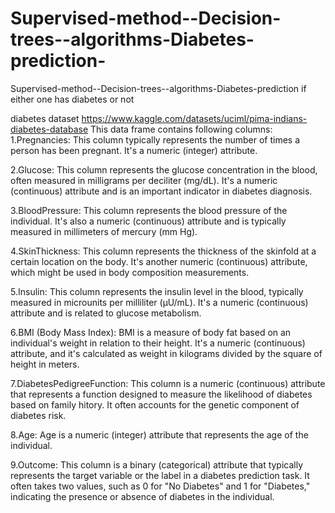 # Supervised-method--Decision-trees--algorithms-Diabetes-prediction-
Supervised-method--Decision-trees--algorithms-Diabetes-prediction if either one has diabetes or not

diabetes dataset https://www.kaggle.com/datasets/uciml/pima-indians-diabetes-database This data frame contains following columns:
 1.Pregnancies: This column typically represents the number of times a person has been pregnant. It's a numeric (integer) attribute.

2.Glucose: This column represents the glucose concentration in the blood, often measured in milligrams per deciliter (mg/dL). It's a numeric (continuous) attribute and is an important indicator in diabetes diagnosis.

3.BloodPressure: This column represents the blood pressure of the individual. It's also a numeric (continuous) attribute and is typically measured in millimeters of mercury (mm Hg).

4.SkinThickness: This column represents the thickness of the skinfold at a certain location on the body. It's another numeric (continuous) attribute, which might be used in body composition measurements.

5.Insulin: This column represents the insulin level in the blood, typically measured in microunits per milliliter (µU/mL). It's a numeric (continuous) attribute and is related to glucose metabolism.

6.BMI (Body Mass Index): BMI is a measure of body fat based on an individual's weight in relation to their height. It's a numeric (continuous) attribute, and it's calculated as weight in kilograms divided by the square of height in meters.

7.DiabetesPedigreeFunction: This column is a numeric (continuous) attribute that represents a function designed to measure the likelihood of diabetes based on family hitory. It often accounts for the genetic component of diabetes risk.

8.Age: Age is a numeric (integer) attribute that represents the age of the individual.

9.Outcome: This column is a binary (categorical) attribute that typically represents the target variable or the label in a diabetes prediction task. It often takes two values, such as 0 for "No Diabetes" and 1 for "Diabetes," indicating the presence or absence of diabetes in the individual.
